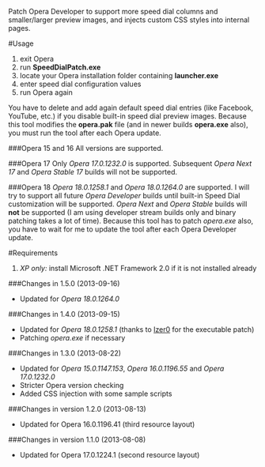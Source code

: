 Patch Opera Developer to support more speed dial columns and smaller/larger preview images, and injects custom CSS styles into internal pages.

#Usage
1. exit Opera
2. run **SpeedDialPatch.exe**
3. locate your Opera installation folder containing **launcher.exe**
4. enter speed dial configuration values
5. run Opera again

You have to delete and add again default speed dial entries (like Facebook, YouTube, etc.) if you disable built-in speed dial preview images. Because this tool modifies the **opera.pak** file (and in newer builds **opera.exe** also), you must run the tool after each Opera update.

###Opera 15 and 16
All versions are supported. 

###Opera 17
Only *Opera 17.0.1232.0* is supported. Subsequent *Opera Next 17* and *Opera Stable 17* builds will not be supported.

###Opera 18
*Opera 18.0.1258.1* and *Opera 18.0.1264.0* are supported. I will try to support all future *Opera Developer* builds until built-in Speed Dial customization will be supported. *Opera Next* and *Opera Stable* builds will **not** be supported (I am using developer stream builds only and binary patching takes a lot of time). Because this tool has to patch *opera.exe* also, you have to wait for me to update the tool after each Opera Developer update.

#Requirements
1. *XP only:* install Microsoft .NET Framework 2.0 if it is not installed already 

###Changes in 1.5.0 (2013-09-16)
* Updated for *Opera 18.0.1264.0*

###Changes in 1.4.0 (2013-09-15)
* Updated for *Opera 18.0.1258.1* (thanks to [Izer0](http://my.opera.com/nanit76/about/) for the executable patch)
* Patching *opera.exe* if necessary

###Changes in 1.3.0 (2013-08-22)
* Updated for *Opera 15.0.1147.153*, *Opera 16.0.1196.55* and *Opera 17.0.1232.0*
* Stricter Opera version checking
* Added CSS injection with some sample scripts

###Changes in version 1.2.0 (2013-08-13)
* Updated for Opera 16.0.1196.41 (third resource layout)

###Changes in version 1.1.0 (2013-08-08)
* Updated for Opera 17.0.1224.1 (second resource layout)
